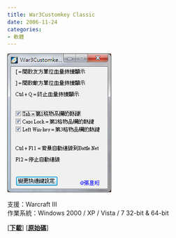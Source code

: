 ```yaml
---
title: War3Customkey Classic
date: 2006-11-24
categories:
- 軟體
---
```


![screenshot](https://raw.githubusercontent.com/changyuheng/war3customkey-classic/master/screenshot.png)

<!-- more -->

支援：Warcraft III  
作業系統：Windows 2000 / XP / Vista / 7 32-bit & 64-bit

[**[下載](https://raw.githubusercontent.com/changyuheng/war3customkey-classic/master/War3Customkey.exe)**]
[**[原始碼](https://github.com/changyuheng/war3customkey-classic)**]
